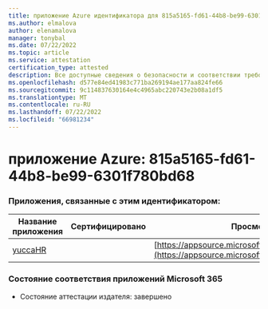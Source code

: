 ```yaml
---
title: приложение Azure идентификатора для 815a5165-fd61-44b8-be99-6301f780bd68
ms.author: elmalova
author: elenamalova
manager: tonybal
ms.date: 07/22/2022
ms.topic: article
ms.service: attestation
certification_type: attested
description: Все доступные сведения о безопасности и соответствии требованиям для 815a5165-fd61-44b8-be99-6301f780bd68.
ms.openlocfilehash: d577e84ed41983c771ba269194ae177aa824fe66
ms.sourcegitcommit: 9c114837630164e4c4965abc220743e2b08a1df5
ms.translationtype: MT
ms.contentlocale: ru-RU
ms.lasthandoff: 07/22/2022
ms.locfileid: "66981234"
---
```

# <a name="azure-app-id-815a5165-fd61-44b8-be99-6301f780bd68"></a>приложение Azure: 815a5165-fd61-44b8-be99-6301f780bd68


### <a name="apps-associated-with-this-id"></a>Приложения, связанные с этим идентификатором:
| **Название приложения** | **Сертифицировано** | **Просмотр в AppSource** |
|--------------|---------------|-----------------------|
| [yuccaHR](../forward/WA200003242.md) |  | [https://appsource.microsoft.com/product/office/WA200003242](https://appsource.microsoft.com/product/office/WA200003242) |

### <a name="microsoft-365-app-compliance-status"></a>Состояние соответствия приложений Microsoft 365
- Состояние аттестации издателя: завершено
